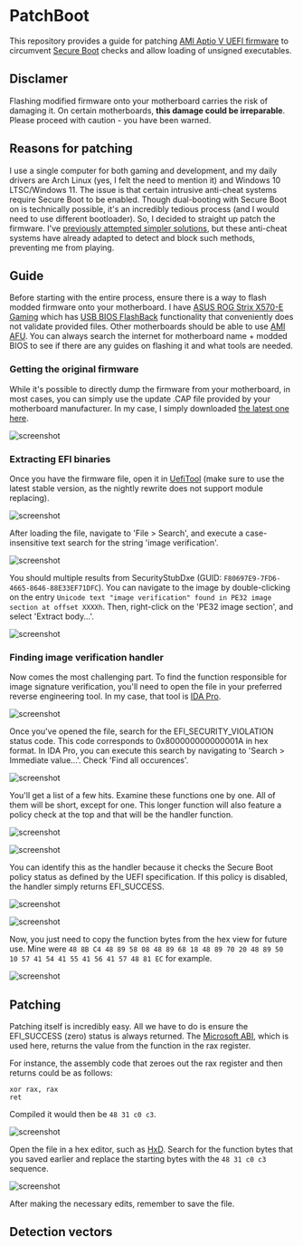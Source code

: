 # PatchBoot
This repository provides a guide for patching [AMI Aptio V UEFI firmware](https://www.ami.com/bios-uefi-utilities/) to circumvent [Secure Boot](https://learn.microsoft.com/en-us/windows-hardware/design/device-experiences/oem-secure-boot) checks and allow loading of unsigned executables.

## Disclamer
Flashing modified firmware onto your motherboard carries the risk of damaging it. On certain motherboards, **this damage could be irreparable**. Please proceed with caution - you have been warned.

## Reasons for patching
I use a single computer for both gaming and development, and my daily drivers are Arch Linux (yes, I felt the need to mention it) and Windows 10 LTSC/Windows 11. The issue is that certain intrusive anti-cheat systems require Secure Boot to be enabled. Though dual-booting with Secure Boot on is technically possible, it's an incredibly tedious process (and I would need to use different bootloader). So, I decided to straight up patch the firmware. I've [previously attempted simpler solutions](https://github.com/SamuelTulach/SecureFakePkg), but these anti-cheat systems have already adapted to detect and block such methods, preventing me from playing.

## Guide
Before starting with the entire process, ensure there is a way to flash modded firmware onto your motherboard. I have [ASUS ROG Strix X570-E Gaming](https://rog.asus.com/motherboards/rog-strix/rog-strix-x570-e-gaming-model) which has [USB BIOS FlashBack](https://www.asus.com/us/support/FAQ/1038568/) functionality that conveniently does not validate provided files. Other motherboards should be able to use [AMI AFU](https://www.ami.com/bios-uefi-utilities/). You can always search the internet for motherboard name + modded BIOS to see if there are any guides on flashing it and what tools are needed.

### Getting the original firmware
While it's possible to directly dump the firmware from your motherboard, in most cases, you can simply use the update .CAP file provided by your motherboard manufacturer. In my case, I simply downloaded [the latest one here](https://rog.asus.com/motherboards/rog-strix/rog-strix-x570-e-gaming-model/helpdesk_bios/).

![screenshot](assets/0_download.png)

### Extracting EFI binaries
Once you have the firmware file, open it in [UefiTool](https://github.com/LongSoft/UEFITool) (make sure to use the latest stable version, as the nightly rewrite does not support module replacing).  

![screenshot](assets/1_uefitool.png)

After loading the file, navigate to 'File > Search', and execute a case-insensitive text search for the string 'image verification'.

![screenshot](assets/2_search.png)

You should multiple results from SecurityStubDxe (GUID: `F80697E9-7FD6-4665-8646-88E33EF71DFC`).  You can navigate to the image by double-clicking on the entry `Unicode text "image verification" found in PE32 image section at offset XXXXh`. Then, right-click on the 'PE32 image section', and select 'Extract body...'.

![screenshot](assets/3_extract.png)

### Finding image verification handler
Now comes the most challenging part. To find the function responsible for image signature verification, you'll need to open the file in your preferred reverse engineering tool. In my case, that tool is [IDA Pro](https://hex-rays.com/ida-pro/). 

![screenshot](assets/4_ida.png)

Once you've opened the file, search for the EFI_SECURITY_VIOLATION status code. This code corresponds to 0x800000000000001A in hex format. In IDA Pro, you can execute this search by navigating to 'Search > Immediate value...'. Check 'Find all occurences'.

![screenshot](assets/5_value.png)

You'll get a list of a few hits. Examine these functions one by one. All of them will be short, except for one. This longer function will also feature a policy check at the top and that will be the handler function.

![screenshot](assets/6_search_result.png)

![screenshot](assets/7_function_top.png)

You can identify this as the handler because it checks the Secure Boot policy status as defined by the UEFI specification. If this policy is disabled, the handler simply returns EFI_SUCCESS.

![screenshot](assets/9_defines.png)

![screenshot](assets/8_policy.png)

Now, you just need to copy the function bytes from the hex view for future use. Mine were `48 8B C4 48 89 58 08 48 89 68 18 48 89 70 20 48 89 50 10 57 41 54 41 55 41 56 41 57 48 81 EC` for example.

![screenshot](assets/10_bytes.png)

## Patching
Patching itself is incredibly easy. All we have to do is ensure the EFI_SUCCESS (zero) status is always returned. The [Microsoft ABI](https://learn.microsoft.com/en-us/cpp/build/x64-calling-convention?view=msvc-170), which is used here, returns the value from the function in the rax register.

For instance, the assembly code that zeroes out the rax register and then returns could be as follows:
```
xor rax, rax
ret
```

Compiled it would then be `48 31 c0 c3`.

![screenshot](assets/11_assembler.png)

Open the file in a hex editor, such as [HxD](https://mh-nexus.de/en/hxd/). Search for the function bytes that you saved earlier and replace the starting bytes with the `48 31 c0 c3` sequence.

![screenshot](assets/12_hex_edit.png)

After making the necessary edits, remember to save the file.

## Detection vectors